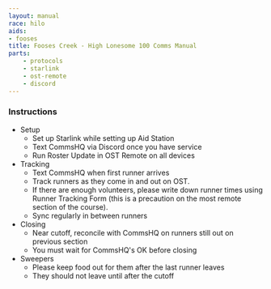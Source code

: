 ```yaml
---
layout: manual
race: hilo
aids:
- fooses
title: Fooses Creek - High Lonesome 100 Comms Manual
parts:
    - protocols
    - starlink
    - ost-remote
    - discord
---
```



### Instructions

- Setup
  - Set up Starlink while setting up Aid Station
  - Text CommsHQ via Discord once you have service
  - Run Roster Update in OST Remote on all devices
- Tracking
  - Text CommsHQ when first runner arrives
  - Track runners as they come in and out on OST.
  - If there are enough volunteers, please write down runner times using Runner Tracking Form (this is a precaution on the most remote section of the course).
  - Sync regularly in between runners
- Closing
  - Near cutoff, reconcile with CommsHQ on runners still out on previous section
  - You must wait for CommsHQ's OK before closing
- Sweepers
  - Please keep food out for them after the last runner leaves
  - They should not leave until after the cutoff
